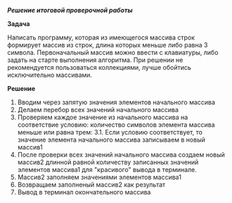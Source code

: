 ***Решение итоговой проверочной работы***

**Задача**

Написать программу, которая из имеющегося массива строк формирует массив из строк, длина которых меньше либо равна 3 символа. Первоначальный массив можно ввести с клавиатуры, либо задать на старте выполнения алгоритма. При решении не рекомендуется пользоваться коллекциями, лучше обойтись исключительно массивами.

**Решение**

1. Вводим через запятую значения элементов начального массива
2. Делаем перебор всех значений начального массива 
3. Проверяем каждое значение из начального массива на соответствие условию: количество символов элемента массива меньше или равна трем:
3.1. Если условию соответствует, то значение элемента начального массива записываем в новый массив1
4. После проверки всех значений начального массива создаем новый массив2 длинной равной количеству записанных значений элементов массива1 для "красивого" вывода в терминале.
5. Массив2 заполняем значениями элементов массива1  
6. Возвращаем заполненый массив2 как результат
7. Вывод в терминал окончательного массива